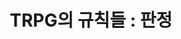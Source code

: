 ---
title: 'TRPG의 규칙들 : 판정'
description: Docs intro
layout: ../../../layouts/MainLayout.astro
createdAt: "2022-11-11T20:34:17.231Z"
publish: false
---
